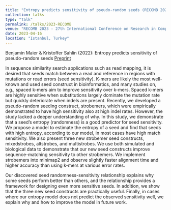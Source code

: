 ```yaml
---
title: "Entropy predicts sensitivity of pseudo-random seeds (RECOMB 2023)"
collection: talks
type: "Talk"
permalink: /talks/2023-RECOMB
venue: "RECOMB 2023 - 27th International Conference on Research in Computational Molecular Biology"
date: 2023-04-16
location: "Istanbul, Turkey"
---
```


Benjamin Maier & Kristoffer Sahlin (2022): Entropy predicts sensitivity of pseudo-random seeds
[Preprint](https://www.biorxiv.org/content/10.1101/2022.10.13.512198v2)

In sequence similarity search applications such as read mapping, it is desired that seeds match between a read and reference in regions with mutations or read errors (seed sensitivity). K-mers are likely the most well-known and used seed construct in bioinformatics, and many studies on, e.g., spaced k-mers aim to improve sensitivity over k-mers. Spaced k-mers are highly sensitive when substitutions largely dominate the mutation rate but quickly deteriorate when indels are present. Recently, we developed a pseudo-random seeding construct, strobemers, which were empirically demonstrated to have high sensitivity also at high indel rates. However, the study lacked a deeper understanding of why. In this study, we demonstrate that a seed’s entropy (randomness) is a good predictor for seed sensitivity. We propose a model to estimate the entropy of a seed and find that seeds with high entropy, according to our model, in most cases have high match sensitivity. We also present three new strobemer seed constructs, mixedstrobes, altstrobes, and multistrobes. We use both simulated and biological data to demonstrate that our new seed constructs improve sequence-matching sensitivity to other strobemers. We implement strobemers into minimap2 and observe slightly faster alignment time and higher accuracy than using k-mers at various error rates.

Our discovered seed randomness-sensitivity relationship explains why some seeds perform better than others, and the relationship provides a framework for designing even more sensitive seeds. In addition, we show that the three new seed constructs are practically useful. Finally, in cases where our entropy model does not predict the observed sensitivity well, we explain why and how to improve the model in future work.
